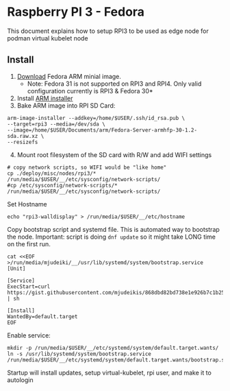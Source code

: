 # Raspberry PI 3 - Fedora

This document explains how to setup RPI3 to be used as edge node for
podman virtual kubelet node

## Install

1. [Download](https://arm.fedoraproject.org/) Fedora ARM minial image.
   * Note: Fedora 31 is not supported on RPI3 and RPI4. Only valid configuration currently is RPI3 & Fedora 30*
2. Install [ARM installer](https://fedoraproject.org/wiki/Architectures/ARM/Installation)
3. Bake ARM image into RPI SD Card:

```
arm-image-installer --addkey=/home/$USER/.ssh/id_rsa.pub \
--target=rpi3 --media=/dev/sda \
--image=/home/$USER/Documents/arm/Fedora-Server-armhfp-30-1.2-sda.raw.xz \
--resizefs
```

4. Mount root filesystem of the SD card with R/W and add WIFI settings

```
# copy network scripts, so WIFI would be "like home"
cp ./deploy/misc/nodes/rpi3/* /run/media/$USER/__/etc/sysconfig/network-scripts/
#cp /etc/sysconfig/network-scripts/* /run/media/$USER/__/etc/sysconfig/network-scripts/
```

Set Hostname
```
echo "rpi3-walldisplay" > /run/media/$USER/__/etc/hostname

```

Copy bootstrap script and systemd file. This is automated way to bootstrap the node.
Important: script is doing `dnf update` so it might take LONG time on the first run.
```
cat <<EOF >/run/media/mjudeiki/__/usr/lib/systemd/system/bootstrap.service
[Unit]

[Service]
ExecStart=curl https://gist.githubusercontent.com/mjudeikis/868dbd82bd738e1e926b7c1b25c9555d/raw/637d7d984d94eb249a8ed616a6f166bc5906442b/gistfile1.txt | sh

[Install]
WantedBy=default.target
EOF
```

Enable service:
```
mkdir -p /run/media/$USER/__/etc/systemd/system/default.target.wants/
ln -s /usr/lib/systemd/system/bootstrap.service  /run/media/$USER/__/etc/systemd/system/default.target.wants/bootstrap.service

```

Startup will install updates, setup virtual-kubelet, rpi user, and make it to
autologin
